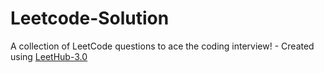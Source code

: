 # Leetcode-Solution
A collection of LeetCode questions to ace the coding interview! - Created using [LeetHub-3.0](https://github.com/raphaelheinz/LeetHub-3.0)
